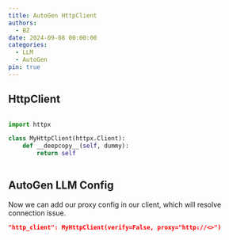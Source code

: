 ```yaml
---
title: AutoGen HttpClient
authors:
  - BZ
date: 2024-09-08 00:00:00
categories: 
  - LLM
  - AutoGen
pin: true
---
```


## HttpClient

<!-- more -->

```python linenums="1" title="my_client.py"

import httpx

class MyHttpClient(httpx.Client):
    def __deepcopy__(self, dummy):
        return self
    
```

## AutoGen LLM Config

Now we can add our proxy config in our client, which will resolve connection issue.
```json
"http_client": MyHttpClient(verify=False, proxy="http://<>")
```